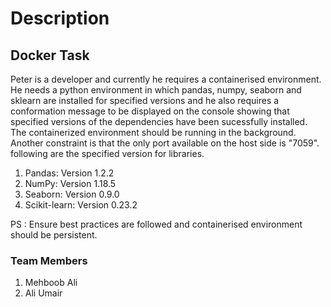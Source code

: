 # Description

## Docker Task

Peter is a developer and currently he requires a containerised environment. He needs a python environment in which pandas, numpy, seaborn and sklearn are installed for specified versions and he also requires a conformation message to be displayed on the console showing that specified versions of the dependencies have been sucessfully installed. The containerized environment should be running in the background. Another constraint is that the only port available on the host side is "7059".
following are the specified version for libraries.
1. Pandas:
	Version 1.2.2
2. NumPy:
	Version 1.18.5
3. Seaborn:
	Version 0.9.0
4. Scikit-learn:
	Version 0.23.2

PS : Ensure best practices are followed and containerised environment should be persistent. 


### Team Members 
1. Mehboob Ali
2. Ali Umair

